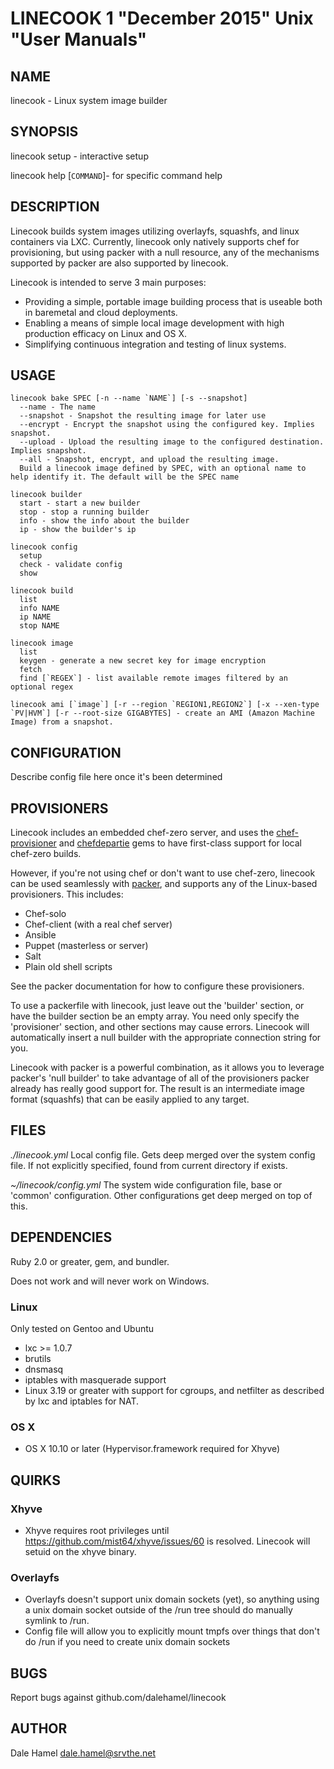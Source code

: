 LINECOOK 1 "December 2015" Unix "User Manuals"
=======================================

NAME
----

linecook - Linux system image builder

SYNOPSIS
--------

linecook setup - interactive setup

linecook help [`COMMAND`]- for specific command help

DESCRIPTION
-----------

Linecook builds system images utilizing overlayfs, squashfs, and linux containers via LXC. Currently, linecook only natively supports chef for provisioning, but using packer with a null resource, any of the mechanisms supported by packer are also supported by linecook.

Linecook is intended to serve 3 main purposes:

* Providing a simple, portable image building process that is useable both in baremetal and cloud deployments.
* Enabling a means of simple local image development with high production efficacy on Linux and OS X.
* Simplifying continuous integration and testing of linux systems.

USAGE
--------

```
linecook bake SPEC [-n --name `NAME`] [-s --snapshot]
  --name - The name
  --snapshot - Snapshot the resulting image for later use
  --encrypt - Encrypt the snapshot using the configured key. Implies snapshot.
  --upload - Upload the resulting image to the configured destination. Implies snapshot.
  --all - Snapshot, encrypt, and upload the resulting image.
  Build a linecook image defined by SPEC, with an optional name to help identify it. The default will be the SPEC name

linecook builder
  start - start a new builder
  stop - stop a running builder
  info - show the info about the builder
  ip - show the builder's ip

linecook config
  setup
  check - validate config
  show

linecook build
  list
  info NAME
  ip NAME
  stop NAME

linecook image
  list
  keygen - generate a new secret key for image encryption
  fetch
  find [`REGEX`] - list available remote images filtered by an optional regex

linecook ami [`image`] [-r --region `REGION1,REGION2`] [-x --xen-type `PV|HVM`] [-r --root-size GIGABYTES] - create an AMI (Amazon Machine Image) from a snapshot.
```

CONFIGURATION
-------------

Describe config file here once it's been determined

PROVISIONERS
------------

Linecook includes an embedded chef-zero server, and uses the [chef-provisioner](https://rubygems.org/gems/chef-provisioner) and [chefdepartie](https://rubygems.org/gems/chefdepartie) gems to have first-class support for local chef-zero builds.

However, if you're not using chef or don't want to use chef-zero, linecook can be used seamlessly with [packer](https://www.packer.io), and supports any of the Linux-based provisioners. This includes:

* Chef-solo
* Chef-client (with a real chef server)
* Ansible
* Puppet (masterless or server)
* Salt
* Plain old shell scripts

See the packer documentation for how to configure these provisioners.

To use a packerfile with linecook, just leave out the 'builder' section, or have the builder section be an empty array. You need only specify the 'provisioner' section, and other sections may cause errors. Linecook will automatically insert a null builder with the appropriate connection string for you.

Linecook with packer is a powerful combination, as it allows you to leverage packer's 'null builder' to take advantage of all of the provisioners packer already has really good support for. The result is an intermediate image format (squashfs) that can be easily applied to any target.

FILES
-----

*./linecook.yml*
  Local config file. Gets deep merged over the system config file. If not explicitly specified, found from current directory if exists.

*~/linecook/config.yml*
  The system wide configuration file, base or 'common' configuration. Other configurations get deep merged on top of this.

DEPENDENCIES
-----

Ruby 2.0 or greater, gem, and bundler.

Does not work and will never work on Windows.

### Linux

Only tested on Gentoo and Ubuntu

* lxc >= 1.0.7
* brutils
* dnsmasq
* iptables with masquerade support
* Linux 3.19 or greater with support for cgroups, and netfilter as described by lxc and iptables for NAT.


### OS X

* OS X 10.10 or later (Hypervisor.framework required for Xhyve)

QUIRKS
-----------

### Xhyve

+ Xhyve requires root privileges until https://github.com/mist64/xhyve/issues/60 is resolved. Linecook will setuid on the xhyve binary.

### Overlayfs

+ Overlayfs doesn't support unix domain sockets (yet), so anything using a unix domain socket outside of the /run tree should do manually symlink to /run.
+ Config file will allow you to explicitly mount tmpfs over things that don't do /run if you need to create unix domain sockets

BUGS
----

Report bugs against github.com/dalehamel/linecook

AUTHOR
------

Dale Hamel <dale.hamel@srvthe.net>
